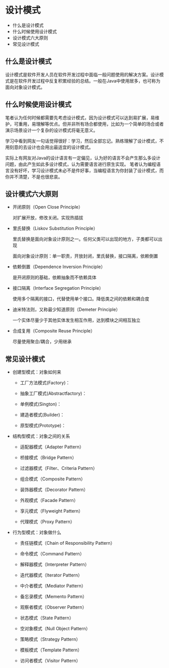 # 设计模式
- 什么是设计模式
- 什么时候使用设计模式
- 设计模式六大原则
- 常见设计模式

## 什么是设计模式

设计模式是软件开发人员在软件开发过程中面临一般问题使用的解决方案。设计模式是在软件开发过程中反复积累经验的总结。一般在Java中使用居多，也可称为面向对象设计模式。

## 什么时候使用设计模式

笔者认为任何时候都需要先考虑设计模式，因为设计模式可以达到易扩展，易维护，可重用，易理解等优点。但并非所有场合都使用，比如为一个简单的场合或者演示场景设计一个复杂的设计模式将毫无意义。

学习中看到网友一句话觉得很好：学习，然后全部忘记。熟练理解了设计模式，不用刻意的去设计也会用出最适宜的设计模式。

实际上有网友对Java的设计语言有一定偏见，认为好的语言不会产生那么多设计问题，由此产生如此多设计模式，认为需要语言进行原生实现。
笔者认为编程语言没有好坏，学习设计模式未必不是件好事，当编程语言为你封装了设计模式，而你并不清楚，不是也很悲哀。

## 设计模式六大原则

- 开闭原则（Open Close Principle）
	
	对扩展开放，修改关闭。实现热插拔
	
- 里氏替换（Liskov Substitution Principle）

	里氏替换是面向对象设计原则之一。任何父类可以出现的地方，子类都可以出现
	
	面向对象设计原则：单一职责，开放封闭，里氏替换，接口隔离，依赖倒置

- 依赖倒置（Dependence Inversion Principle）

	是开闭原则的基础，依赖抽象而不依赖具体
	
- 接口隔离（Interface Segregation Principle）

	使用多个隔离的接口，代替使用单个接口。降低类之间的依赖和耦合度

- 迪米特法则，又称最少知道原则（Demeter Principle）

	一个实体尽量少于其他实体发生相互作用，达到模块之间相互独立
	
- 合成复用（Composite Reuse Principle）

	尽量使用聚合/耦合，少用继承
## 常见设计模式

- 创建型模式：对象如何来

	- 工厂方法模式(Factory)：

	- 抽象工厂模式(Abstractfactory)：

	- 单例模式(Sington)：
	
	- 建造者模式(Builder)：
	
	- 原型模式(Prototype)：

- 结构型模式：对象之间的关系

	- 适配器模式（Adapter Pattern）
	
	- 桥接模式（Bridge Pattern）
	
	- 过滤器模式（Filter、Criteria Pattern）
	
	- 组合模式（Composite Pattern）
	
	- 装饰器模式（Decorator Pattern）
	
	- 外观模式（Facade Pattern）
	
	- 享元模式（Flyweight Pattern）
	
	- 代理模式（Proxy Pattern）
	
- 行为型模式：对象做什么

	- 责任链模式（Chain of Responsibility Pattern）
	
	- 命令模式（Command Pattern）
	
	- 解释器模式（Interpreter Pattern）
	
	- 迭代器模式（Iterator Pattern）
	
	- 中介者模式（Mediator Pattern）
	
	- 备忘录模式（Memento Pattern）
	
	- 观察者模式（Observer Pattern）
	
	- 状态模式（State Pattern）
	
	- 空对象模式（Null Object Pattern）
	
	- 策略模式（Strategy Pattern）
	
	- 模板模式（Template Pattern）
	
	- 访问者模式（Visitor Pattern）
	
	
